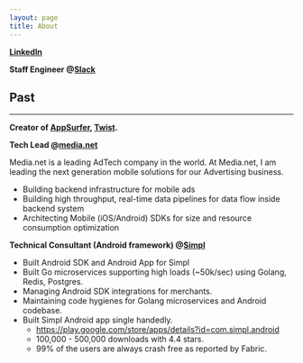 ```yaml
---
layout: page
title: About
---
```


**[LinkedIn](https://www.linkedin.com/in/akshaymdeo/)**

**Staff Engineer @[Slack](https://slack.com)**

<h2> Past </h2>
<hr>

**Creator of [AppSurfer](http://www.akshaydeo.com/appsurfer/), [Twist](http://www.akshaydeo.com/twist/).**

**Tech Lead @[media.net](https://media.net)**

Media.net is a leading AdTech company in the world. At Media.net, I am leading the next generation mobile solutions for our Advertising business.

- Building backend infrastructure for mobile ads
- Building high throughput, real-time data pipelines for data flow inside backend system
- Architecting Mobile (iOS/Android) SDKs for size and resource consumption optimization

**Technical Consultant (Android framework) @[Simpl](https://getsimpl.com)**

- Built Android SDK and Android App for Simpl
- Built Go microservices supporting high loads (~50k/sec) using Golang, Redis, Postgres.
- Managing Android SDK integrations for merchants.
- Maintaining code hygienes for Golang microservices and Android codebase.
- Built Simpl Android app single handedly.
    - https://play.google.com/store/apps/details?id=com.simpl.android
    - 100,000 - 500,000 downloads with 4.4 stars.
    - 99% of the users are always crash free as reported by Fabric.


